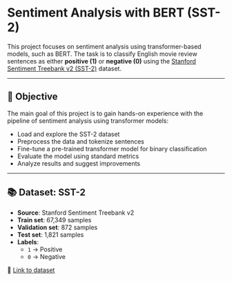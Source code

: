 # Sentiment Analysis with BERT (SST-2)

This project focuses on sentiment analysis using transformer-based models, such as BERT. The task is to classify English movie review sentences as either **positive (1)** or **negative (0)** using the [Stanford Sentiment Treebank v2 (SST-2)](https://huggingface.co/datasets/stanfordnlp/sst2) dataset.

---

## 🎯 Objective

The main goal of this project is to gain hands-on experience with the pipeline of sentiment analysis using transformer models:

- Load and explore the SST-2 dataset
- Preprocess the data and tokenize sentences
- Fine-tune a pre-trained transformer model for binary classification
- Evaluate the model using standard metrics
- Analyze results and suggest improvements

---

## 📚 Dataset: SST-2

- **Source**: Stanford Sentiment Treebank v2
- **Train set**: 67,349 samples  
- **Validation set**: 872 samples  
- **Test set**: 1,821 samples  
- **Labels**:  
  - `1` → Positive  
  - `0` → Negative

📎 [Link to dataset](https://huggingface.co/datasets/stanfordnlp/sst2)


